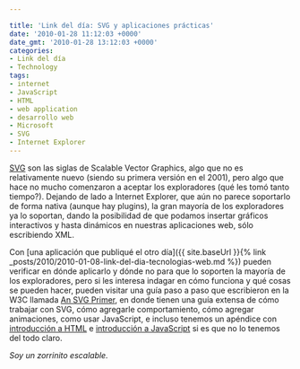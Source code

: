 ```yaml
---

title: 'Link del día: SVG y aplicaciones prácticas'
date: '2010-01-28 11:12:03 +0000'
date_gmt: '2010-01-28 13:12:03 +0000'
categories:
- Link del día
- Technology
tags:
- internet
- JavaScript
- HTML
- web application
- desarrollo web
- Microsoft
- SVG
- Internet Explorer
---
```


[SVG](http://en.wikipedia.org/wiki/Scalable_Vector_Graphics) son las siglas de Scalable Vector Graphics, algo que no es relativamente nuevo (siendo su primera versión en el 2001), pero algo que hace no mucho comenzaron a aceptar los exploradores (qué les tomó tanto tiempo?). Dejando de lado a Internet Explorer, que aún no parece soportarlo de forma nativa (aunque hay plugins), la gran mayoría de los exploradores ya lo soportan, dando la posibilidad de que podamos insertar gráficos interactivos y hasta dinámicos en nuestras aplicaciones web, sólo escribiendo XML.

Con [una aplicación que publiqué el otro día]({{ site.baseUrl }}{% link _posts/2010/2010-01-08-link-del-dia-tecnologias-web.md %}) pueden verificar en dónde aplicarlo y dónde no para que lo soporten la mayoría de los exploradores, pero si les interesa indagar en cómo funciona y qué cosas se pueden hacer, pueden visitar una guía paso a paso que escribieron en la W3C llamada [An SVG Primer](http://www.w3.org/Graphics/SVG/IG/resources/svgprimer.html), en donde tienen una guía extensa de cómo trabajar con SVG, cómo agregarle comportamiento, cómo agregar animaciones, como usar JavaScript, e incluso tenemos un apéndice con [introducción a HTML](http://www.w3.org/Graphics/SVG/IG/resources/svgprimer.html#HTML_basics) e [introducción a JavaScript](http://www.w3.org/Graphics/SVG/IG/resources/svgprimer.html#JavaScript_basics) si es que no lo tenemos del todo claro.

_Soy un zorrinito escalable._
